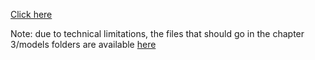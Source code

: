 [Click here](https://macafry.github.io/Neural-Networks-Journal/)

Note: due to technical limitations, the files that should go in the chapter 3/models folders are available [here](https://drive.google.com/file/d/1G2ffGBQUT8xEbY3uLaGsnL7dCYiRf44m/view?usp=sharing)
